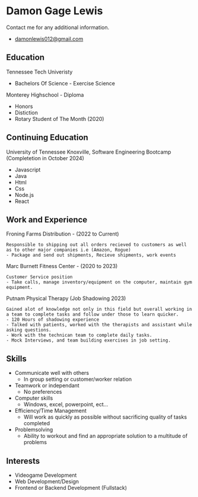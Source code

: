 # Damon Gage Lewis
Contact me for any additional information.
* damonlewis012@gmail.com

## Education
Tennessee Tech Univeristy
* Bachelors Of Science - Exercise Science

Monterey Highschool - Diploma
* Honors
* Distiction
* Rotary Student of The Month (2020)

## Continuing Education
University of Tennessee Knoxville, Software Engineering Bootcamp (Completetion in October 2024)
* Javascript
* Java
* Html
* Css
* Node.js
* React

## Work and Experience
Froning Farms Distribution - (2022 to Current)
````
Responsible to shipping out all orders recieved to customers as well as to other major companies i.e (Amazon, Rogue)
- Package and send out shipments, Recieve shipments, work events
````
Marc Burnett Fitness Center - (2020 to 2023)
````
Customer Service position
- Take calls, manage inventory/equipment on the computer, maintain gym equipment.
````
Putnam Physical Therapy (Job Shadowing 2023)
````
Gained alot of knowledge not only in this field but overall working in a team to complete tasks and follow under those to learn quicker. 
- 120 Hours of shadowing experience
- Talked with patients, worked with the therapists and assistant while asking questions.
- Work with the technican team to complete daily tasks.
- Mock Interviews, and team building exercises in job setting.
````

## Skills
* Communicate well with others
  - In group setting or customer/worker relation
* Teamwork or independant
  - No preferences
* Computer skills
  - Windows, excel, powerpoint, ect...
* Efficiency/Time Management
  - Will work as quickly as possible without sacrificing quality of tasks completed
* Problemsolving
  - Ability to workout and find an appropriate solution to a multitude of problems

## Interests
- Videogame Development
- Web Development/Design
- Frontend or Backend Development (Fullstack) 
